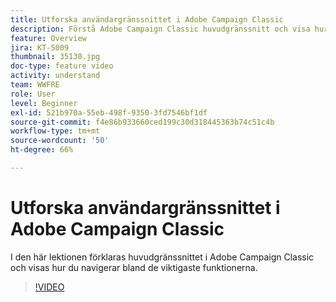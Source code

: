 ```yaml
---
title: Utforska användargränssnittet i Adobe Campaign Classic
description: Förstå Adobe Campaign Classic huvudgränssnitt och visa hur du navigerar i huvudfunktionerna.
feature: Overview
jira: KT-5009
thumbnail: 35130.jpg
doc-type: feature video
activity: understand
team: WWFRE
role: User
level: Beginner
exl-id: 521b970a-55eb-498f-9350-3fd7546bf1df
source-git-commit: f4e86b933660ced199c30d318445363b74c51c4b
workflow-type: tm+mt
source-wordcount: '50'
ht-degree: 66%

---
```


# Utforska användargränssnittet i Adobe Campaign Classic

I den här lektionen förklaras huvudgränssnittet i Adobe Campaign Classic och visas hur du navigerar bland de viktigaste funktionerna.

>[!VIDEO](https://video.tv.adobe.com/v/35130?quality=12&learn=on)
